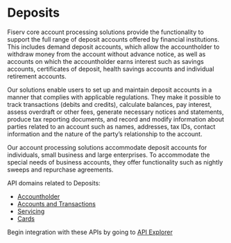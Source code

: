 # Deposits

Fiserv core account processing solutions provide the functionality to support the full range of deposit accounts offered by financial institutions. This includes demand deposit accounts, which allow the accountholder to withdraw money from the account without advance notice, as well as accounts on which the accountholder earns interest such as savings accounts, certificates of deposit, health savings accounts and individual retirement accounts. 


Our solutions enable users to set up and maintain deposit accounts in a manner that complies with applicable regulations. They make it possible to track transactions (debits and credits), calculate balances, pay interest, assess overdraft or other fees, generate necessary notices and statements, produce tax reporting documents, and record and modify information about parties related to an account such as names, addresses, tax IDs, contact information and the nature of the party’s relationship to the account. 


Our account processing solutions accommodate deposit accounts for individuals, small business and large enterprises. To accommodate the special needs of business accounts, they offer functionality such as nightly sweeps and repurchase agreements.

API domains related to Deposits: 
- [Accountholder](link)
- [Accounts and Transactions]()
- [Servicing]()
- [Cards]()


Begin integration with these APIs by going to [API Explorer]() 
